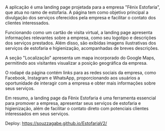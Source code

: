 A aplicação é uma landing page projetada para a empresa "Fênix Estofaria", que atua no ramo de estofaria. A página tem como objetivo principal a divulgação dos serviços oferecidos pela empresa e facilitar o contato dos clientes interessados.

Funcionando como um cartão de visita virtual, a landing page apresenta informações relevantes sobre a empresa, como seu logotipo e descrições dos serviços prestados. Além disso, são exibidas imagens ilustrativas dos serviços de estofaria e higienização, acompanhadas de breves descrições.

A seção "Localização" apresenta um mapa incorporado do Google Maps, permitindo aos visitantes visualizar a posição geográfica da empresa.

O rodapé da página contém links para as redes sociais da empresa, como Facebook, Instagram e WhatsApp, proporcionando aos usuários a oportunidade de interagir com a empresa e obter mais informações sobre seus serviços.

Em resumo, a landing page da Fênix Estofaria é uma ferramenta essencial para promover a empresa, apresentar seus serviços de estofaria e higienização, além de facilitar o contato direto com potenciais clientes interessados em seus serviços.

Deploy: https://souzzagabe.github.io/EstofariaV2/